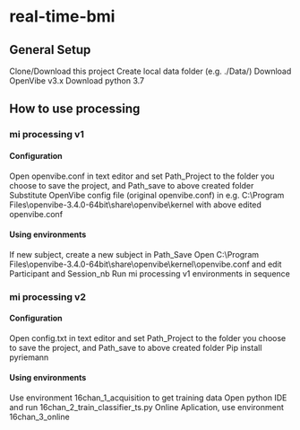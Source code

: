 # real-time-bmi

## General Setup
Clone/Download this project
Create local data folder (e.g. ./Data/)
Download OpenVibe v3.x
Download python 3.7

## How to use processing

### mi processing v1
#### Configuration
Open openvibe.conf in text editor and set Path_Project to the folder you choose to save the project, and Path_save to above created folder
Substitute OpenVibe config file (original openvibe.conf) in e.g. C:\Program Files\openvibe-3.4.0-64bit\share\openvibe\kernel with above edited openvibe.conf

#### Using environments
If new subject, create a new subject in Path_Save
Open C:\Program Files\openvibe-3.4.0-64bit\share\openvibe\kernel\openvibe.conf and edit Participant and Session_nb
Run mi processing v1 environments in sequence

### mi processing v2
#### Configuration
Open config.txt in text editor and set Path_Project to the folder you choose to save the project, and Path_save to above created folder
Pip install pyriemann

#### Using environments
Use environment 16chan_1_acquisition to get training data
Open python IDE and run 16chan_2_train_classifier_ts.py
Online Aplication, use environment 16chan_3_online
